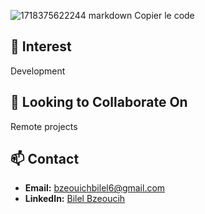 ![1718375622244](https://github.com/bilelbzeouich/bilelbzeouich/assets/80858599/112623e9-3b91-4eef-ba2f-34ceb2d9549c)
markdown
Copier le code
## 👀 Interest
Development

## 👔 Looking to Collaborate On
Remote projects

## 📫 Contact
- **Email:** bzeouichbilel6@gmail.com
- **LinkedIn:** [Bilel Bzeoucih](https://www.linkedin.com/in/bilelbzeoucih/)
<!---
bilelbzeouich/bilelbzeouich is a ✨ special ✨ repository because its `README.md` (this file) appears on your GitHub profile.
You can click the Preview link to take a look at your changes.
--->

